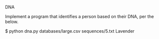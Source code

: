 DNA

Implement a program that identifies a person based on their DNA, per the below.

$ python dna.py databases/large.csv sequences/5.txt
Lavender